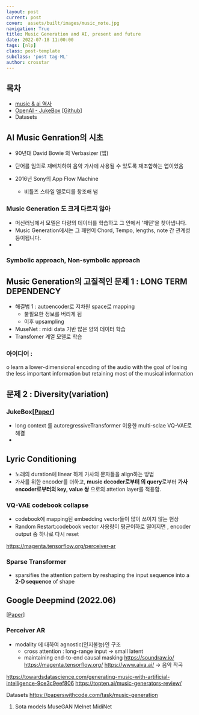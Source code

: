 ```yaml
---
layout: post
current: post
cover:  assets/built/images/music_note.jpg
navigation: True
title: Music Generation and AI, present and future
date: 2022-07-18 11:00:00
tags: [nlp]
class: post-template
subclass: 'post tag-ML'
author: crosstar
---
```



## 목차
- [music & ai 역사](https://velog.io/@tobigsvoice1516/5%EC%A3%BC%EC%B0%A8-MUSIC-COMPOSITION-WITH-DEEP-LEARNING-A-REVIEW
)
- [OpenAI - JukeBox](https://openai.com/blog/jukebox/) [[Github](https://github.com/openai/jukebox/)]
- Datasets

## AI Music Genration의 시초
- 90년대 David Bowie 의 Verbasizer (앱)
- 단어를 임의로 재배치하여 음악 가사에 사용될 수 있도록 재조합하는 앱이었음

- 2016년 Sony의 App Flow Machine
  - 비틀즈 스타일 멜로디를 창조해 냄
### Music Generation 도 크게 다르지 않아
- 머신러닝에서 모델은 다량의 데이터를 학습하고 그 안에서 '패턴'을 찾아냅니다. 
- Music Generation에서는 그 패턴이 Chord, Tempo, lengths, note 간 관계성 등이됩니다. 
- 
### Symbolic approach, Non-symbolic approach

## Music Generation의 고질적인 문제 1 : LONG TERM DEPENDENCY
- 해결법 1 : autoencoder로 저차원 space로 mapping
  - 불필요한 정보를 버리게 됨
  - 이후 upsampling
- MuseNet : midi data 기반 많은 양의 데이터 학습
- Transfomer 계열 모델로 학습

### 아이디어 : 
o learn a lower-dimensional encoding of the audio with the goal of losing the less important
information but retaining most of the musical information
## 문제 2 : Diversity(variation)

### JukeBox[[Paper](https://arxiv.org/abs/2005.00341)]
- long context 를 autoregressiveTransformer 이용한 multi-sclae VQ-VAE로 해결
- 
## Lyric Conditioning
- 노래의 duration에 linear 하게 가사의 문자들을 align하는 방법
- 가사를 위한 encoder를 더하고, **music decoder로부터 의 query**로부터 **가사 encoder로부터의 key, value 쌍** 으로의 attetion layer를 적용함.

### VQ-VAE codebook collapse
- codebook에 mapping된 embedding vector들이 많이 쓰이지 않는 현상
- Random Restart:codebook vector 사용량이 평균이하로 떨어지면 , encoder output 중 하나로 다시 reset


https://magenta.tensorflow.org/perceiver-ar


### Sparse Transformer
- sparsifies the attention pattern by
  reshaping the input sequence into a **2-D sequence** of
  shape


## Google Deepmind (2022.06)
[[Paper](https://arxiv.org/abs/2202.07765)]
### Perceiver AR
- modality 에 대하여 agnostic(인지불능)인 구조
  - cross attention : long-range input -> small latent
  - maintaining end-to-end causal masking
https://soundraw.io/ 
https://magenta.tensorflow.org/
https://www.aiva.ai/
-> 음악 작곡

https://towardsdatascience.com/generating-music-with-artificial-intelligence-9ce3c9eef806
https://topten.ai/music-generators-review/

Datasets
https://paperswithcode.com/task/music-generation

1. Sota models
   MuseGAN
   Melnet
   MidiNet

